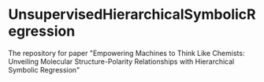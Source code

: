 # UnsupervisedHierarchicalSymbolicRegression
The repository for paper  "Empowering Machines to Think Like Chemists: Unveiling Molecular Structure-Polarity Relationships with Hierarchical Symbolic Regression"
